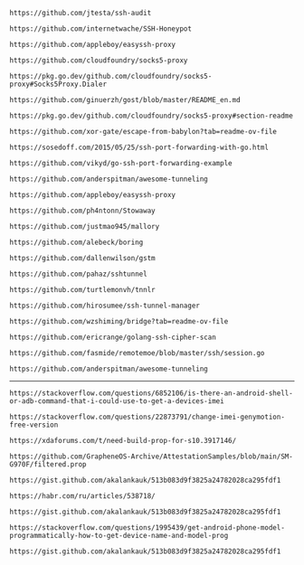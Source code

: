 ```code
https://github.com/jtesta/ssh-audit
```


```code
https://github.com/internetwache/SSH-Honeypot
```

```code
https://github.com/appleboy/easyssh-proxy
```

```code
https://github.com/cloudfoundry/socks5-proxy
```

```code
https://pkg.go.dev/github.com/cloudfoundry/socks5-proxy#Socks5Proxy.Dialer
```

```code
https://github.com/ginuerzh/gost/blob/master/README_en.md
```

```code
https://pkg.go.dev/github.com/cloudfoundry/socks5-proxy#section-readme
```

```code
https://github.com/xor-gate/escape-from-babylon?tab=readme-ov-file
```

```code
https://sosedoff.com/2015/05/25/ssh-port-forwarding-with-go.html
```

```code
https://github.com/vikyd/go-ssh-port-forwarding-example
```

```code
https://github.com/anderspitman/awesome-tunneling
```

```code
https://github.com/appleboy/easyssh-proxy
```

```code
https://github.com/ph4ntonn/Stowaway
```


```code
https://github.com/justmao945/mallory
```

```code
https://github.com/alebeck/boring
```

```code
https://github.com/dallenwilson/gstm
```


```code
https://github.com/pahaz/sshtunnel
```

```code
https://github.com/turtlemonvh/tnnlr
```

```code
https://github.com/hirosumee/ssh-tunnel-manager
```

```code
https://github.com/wzshiming/bridge?tab=readme-ov-file
```

```code
https://github.com/ericrange/golang-ssh-cipher-scan
```

```code
https://github.com/fasmide/remotemoe/blob/master/ssh/session.go
```

```code
https://github.com/anderspitman/awesome-tunneling
```

----


```code
https://stackoverflow.com/questions/6852106/is-there-an-android-shell-or-adb-command-that-i-could-use-to-get-a-devices-imei
```

```code
https://stackoverflow.com/questions/22873791/change-imei-genymotion-free-version
```

```code
https://xdaforums.com/t/need-build-prop-for-s10.3917146/
```

```code
https://github.com/GrapheneOS-Archive/AttestationSamples/blob/main/SM-G970F/filtered.prop
```

```code
https://gist.github.com/akalankauk/513b083d9f3825a24782028ca295fdf1
```

```code
https://habr.com/ru/articles/538718/
```

```code
https://gist.github.com/akalankauk/513b083d9f3825a24782028ca295fdf1
```

```code
https://stackoverflow.com/questions/1995439/get-android-phone-model-programmatically-how-to-get-device-name-and-model-prog
```

```code
https://gist.github.com/akalankauk/513b083d9f3825a24782028ca295fdf1
```

